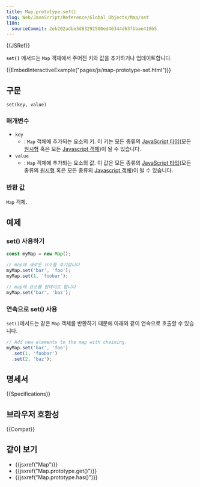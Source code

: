 ```yaml
---
title: Map.prototype.set()
slug: Web/JavaScript/Reference/Global_Objects/Map/set
l10n:
  sourceCommit: 2eb202adbe3d83292500ed46344d63fbbae410b5
---
```


{{JSRef}}

**`set()`** 메서드는 `Map` 객체에서 주어진 키와 값을 추가하거나 업데이트합니다.

{{EmbedInteractiveExample("pages/js/map-prototype-set.html")}}

## 구문

```js-nolint
set(key, value)
```

### 매개변수

- `key`
  - : `Map` 객체에 추가되는 요소의 키. 이 키는 모든 종류의 [JavaScript 타입](/ko/docs/Web/JavaScript/Data_structures)(모든 [원시형](/ko/docs/Web/JavaScript/Data_structures#primitive_values) 혹은 모든 [Javascript 객체](/ko/docs/Web/JavaScript/Data_structures#objects))이 될 수 있습니다.
- `value`
  - : `Map` 객체에 추가되는 요소의 값. 이 값은 모든 종류의 [JavaScript 타입](/ko/docs/Web/JavaScript/Data_structures)(모든 종류의 [원시형](/ko/docs/Web/JavaScript/Data_structures#primitive_values) 혹은 모든 종류의 [Javascript 객체](/ko/docs/Web/JavaScript/Data_structures#objects))이 될 수 있습니다.

### 반환 값

`Map` 객체.

## 예제

### set() 사용하기

```js
const myMap = new Map();

// map에 새로운 요소를 추가합니다
myMap.set('bar', 'foo');
myMap.set(1, 'foobar');

// map에 요소를 업데이트 합니다
myMap.set('bar', 'baz');
```

### 연속으로 set() 사용

`set()`메서드는 같은 `Map` 객체를 반환하기 때문에 아래와 같이 연속으로 호출할 수 있습니다.

```js
// Add new elements to the map with chaining.
myMap.set('bar', 'foo')
  .set(1, 'foobar')
  .set(2, 'baz');
```

## 명세서

{{Specifications}}

## 브라우저 호환성

{{Compat}}

## 같이 보기

- {{jsxref("Map")}}
- {{jsxref("Map.prototype.get()")}}
- {{jsxref("Map.prototype.has()")}}
